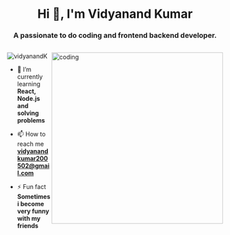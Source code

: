 <h1 align="center">Hi 👋, I'm Vidyanand Kumar</h1>
<h3 align="center">A passionate to do coding and frontend backend developer.</h3>
<p align="left"> <a href="https://twitter.com/" target="blank"><img src="https://img.shields.io/twitter/follow/?logo=twitter&style=for-the-badge" alt="" /></a> </p>
<img align="right" alt="coding" width="400" src ="https://www.lambdatest.com/resources/images/ezgif.com-gif-maker-16.gif"

<p align="left"> <img src="https://komarev.com/ghpvc/?username=vidyanandk&label=Profile%20views&color=0e75b6&style=flat" alt="vidyanandK" /> </p>

- 🌱 I’m currently learning **React, Node.js and solving problems**

- 📫 How to reach me **vidyanandkumar200502@gmail.com**


- ⚡ Fun fact **Sometimes i become very funny with my friends**


